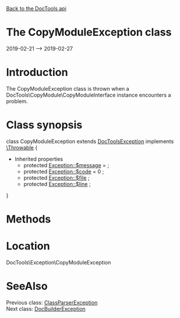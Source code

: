 [Back to the DocTools api](https://github.com/lingtalfi/DocTools/blob/master/doc/api/DocTools.md)



The CopyModuleException class
================
2019-02-21 --> 2019-02-27






Introduction
============

The CopyModuleException class is thrown when a DocTools\CopyModule\CopyModuleInterface instance
encounters a problem.



Class synopsis
==============


class <span class="pl-k">CopyModuleException</span> extends [DocToolsException](https://github.com/lingtalfi/DocTools/blob/master/doc/api/DocTools/Exception/DocToolsException.md) implements [\Throwable](http://php.net/manual/en/class.throwable.php) {

- Inherited properties
    - protected  [Exception::$message](#property-message) =  ;
    - protected  [Exception::$code](#property-code) = 0 ;
    - protected  [Exception::$file](#property-file) ;
    - protected  [Exception::$line](#property-line) ;

}






Methods
==============






Location
=============
DocTools\Exception\CopyModuleException


SeeAlso
==============
Previous class: [ClassParserException](https://github.com/lingtalfi/DocTools/blob/master/doc/api/DocTools/Exception/ClassParserException.md)<br>Next class: [DocBuilderException](https://github.com/lingtalfi/DocTools/blob/master/doc/api/DocTools/Exception/DocBuilderException.md)<br>
